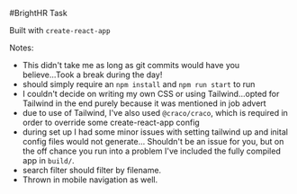 #BrightHR Task

Built with `create-react-app`

Notes:
- This didn't take me as long as git commits would have you believe...Took a break during the day!
- should simply require an `npm install` and `npm run start` to run
- I couldn't decide on writing my own CSS or using Tailwind...opted for Tailwind in the end purely because it was mentioned in job advert
- due to use of Tailwind, I've also used `@craco/craco`, which is required in order to override some create-react-app config
- during set up I had some minor issues with setting tailwind up and inital config files would not generate... Shouldn't be an issue for you, but on the off chance you run into a problem I've included the fully compiled app in `build/`.
- search filter should filter by filename.
- Thrown in mobile navigation as well.
